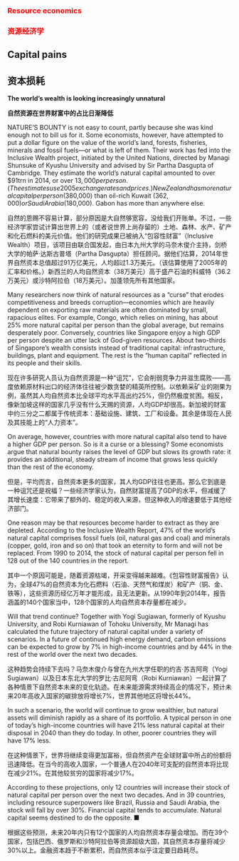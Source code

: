 ### <font color='red'>Resource economics</font>
### <font color='red'>资源经济学</font>
## Capital pains 
## 资本损耗 
**The world’s wealth is looking increasingly unnatural** 

**自然资源在世界财富中的占比日渐降低** 

NATURE’S BOUNTY is not easy to count, partly because she was kind enough not to bill us for it. Some economists, however, have attempted to put a dollar figure on the value of the world’s land, forests, fisheries, minerals and fossil fuels—or what is left of them. Their work has fed into the Inclusive Wealth project, initiated by the United Nations, directed by Managi Shunsuke of Kyushu University and advised by Sir Partha Dasgupta of Cambridge. They estimate the world’s natural capital amounted to over $91trn in 2014, or over $13,000 per person. (The estimates use 2005 exchange rates and prices.) New Zealand has more natural capital per person ($380,000) than oil-rich Kuwait ($362,000) or Saudi Arabia ($180,000). Gabon has more than anywhere else.

自然的恩赐不容易计算，部分原因是大自然够宽容，没给我们开账单。不过，一些经济学家尝试计算出世界上的（或者说世界上尚存留的）土地、森林、水产、矿产和化石燃料的美元价值。他们的研究成果已被纳入“包容性财富”（Inclusive Wealth）项目，该项目由联合国发起，由日本九州大学的马奈木俊介主持，剑桥大学的帕萨·达斯古普塔（Partha Dasgupta）担任顾问。据他们估算，2014年世界自然资本总值超过91万亿美元，人均超过1.3万美元。（该估算使用了2005年的汇率和价格。）新西兰的人均自然资本（38万美元）高于盛产石油的科威特（36.2万美元）或沙特阿拉伯（18万美元）。加蓬领先所有其他国家。

Many researchers now think of natural resources as a “curse” that erodes competitiveness and breeds corruption—economies which are heavily dependent on exporting raw materials are often dominated by small, rapacious elites. For example, Congo, which relies on mining, has about 25% more natural capital per person than the global average, but remains desperately poor. Conversely, countries like Singapore enjoy a high GDP per person despite an utter lack of God-given resources. About two-thirds of Singapore’s wealth consists instead of traditional capital: infrastructure, buildings, plant and equipment. The rest is the “human capital” reflected in its people and their skills.

现在许多研究人员认为自然资源是一种“诅咒”，它会削弱竞争力并滋生腐败——高度依赖原材料出口的经济体往往被少数贪婪的精英所控制。以依赖采矿业的刚果为例，虽然其人均自然资本比全球平均水平高出约25%，但仍然极度贫困。相反，像新加坡这样的国家几乎没有什么天赐的资源，人均GDP却很高。新加坡的财富中约三分之二都属于传统资本：基础设施、建筑、工厂和设备。其余是体现在人民及其技能上的“人力资本”。

On average, however, countries with more natural capital also tend to have a higher GDP per person. So is it a curse or a blessing? Some economists argue that natural bounty raises the level of GDP but slows its growth rate: it provides an additional, steady stream of income that grows less quickly than the rest of the economy.

但是，平均而言，自然资本更多的国家，其人均GDP往往也更高。那么它到底是一种诅咒还是祝福？一些经济学家认为，自然财富提高了GDP的水平，但减缓了其增长速度：它带来了额外的、稳定的收入来源，但这种收入的增速要低于其他经济部门。

One reason may be that resources become harder to extract as they are depleted. According to the Inclusive Wealth Report, 47% of the world’s natural capital comprises fossil fuels (oil, natural gas and coal) and minerals (copper, gold, iron and so on) that took an eternity to form and will not be replaced. From 1990 to 2014, the stock of natural capital per person fell in 128 out of the 140 countries in the report.

其中一个原因可能是，随着资源枯竭，开采变得越来越难。《包容性财富报告》认为，全球47%的自然资本为化石燃料（石油、天然气和煤炭）和矿产（铜、金、铁等），这些资源历经亿万年才能形成，且无法更新。从1990年到2014年，报告涵盖的140个国家当中，128个国家的人均自然资本存量都在减少。

Will that trend continue? Together with Yogi Sugiawan, formerly of Kyushu University, and Robi Kurniawan of Tohoku University, Mr Managi has calculated the future trajectory of natural capital under a variety of scenarios. In a future of continued high energy demand, carbon emissions can be expected to grow by 7% in high-income countries and by 44% in the rest of the world over the next two decades.

这种趋势会持续下去吗？马奈木俊介与曾在九州大学任职的约吉·苏吉阿弯（Yogi Sugiawan）以及日本东北大学的罗比·古尼阿弯（Robi Kurniawan）一起计算了各种情景下自然资本未来的变化轨迹。在未来能源需求持续高企的情况下，预计未来20年高收入国家的碳排放将增长7%，世界其他地区将增长44%。

In such a scenario, the world will continue to grow wealthier, but natural assets will diminish rapidly as a share of its portfolio. A typical person in one of today’s high-income countries will have 21% less natural capital at their disposal in 2040 than they do today. In other, poorer countries they will have 17% less.

在这种情景下，世界将继续变得更加富裕，但自然资产在全球财富中所占的份额将迅速降低。在当今的高收入国家，一个普通人在2040年可支配的自然资本将比现在减少21%。在其他较贫穷的国家将减少17%。

According to these projections, only 12 countries will increase their stock of natural capital per person over the next two decades. And in 39 countries, including resource superpowers like Brazil, Russia and Saudi Arabia, the stock will fall by over 30%. Financial capital tends to accumulate. Natural capital seems destined to do the opposite. ■

根据这些预测，未来20年内只有12个国家的人均自然资本存量会增加。而在39个国家，包括巴西、俄罗斯和沙特阿拉伯等资源超级大国，其自然资本存量将减少30%以上。金融资本趋于不断累积，而自然资本似乎注定要日趋耗尽。

